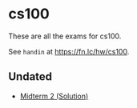 # cs100

These are all the exams for cs100.

See `handin` at https://fn.lc/hw/cs100.



## Undated


* [Midterm 2 (Solution)](/static/exams/cs100/0/midterm2-answers.pdf)


